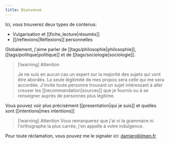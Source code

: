 ```yaml
---
title: Bienvenue
---
```


Ici, vous trouverez deux types de contenus:

- Vulgarisation et [[fiche_lecture|résumés]]
- [[/reflexions|Réflexions]] personnelles

Globalement, j'aime parler de [[tags/philosophie|philosophie]], [[tags/politique|politique]] et de [[tags/sociologie|sociologie]].

> [!warning] Attention
>
> Je ne suis en aucun cas un expert sur la majorité des sujets qui vont être abordés. La seule légitimité de mes propos sera celle qui me sera accordée. J'invite toute personne trouvant un sujet intéressant à aller creuser les [[recommandation|sources]] que je fournis ou à se renseigner auprès de personnes plus légitime.

Vous pouvez voir plus précisément [[presentation|qui je suis]] et quelles sont [[intentions|mes intentions]]

> [!warning] Attention
> Vous remarquerez que j'ai ni la grammaire ni l'orthographe la plus carrée, j'en appelle à votre indulgence.

Pour toute réclamation, vous pouvez me le signaler ici: damien@ilmen.fr
